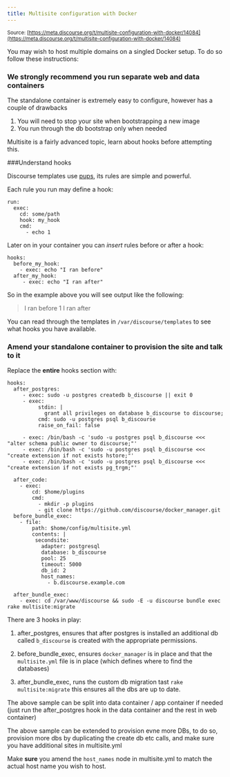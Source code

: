 ```yaml
---
title: Multisite configuration with Docker
---
```


<small class="documentation-source">Source: [https://meta.discourse.org/t/multisite-configuration-with-docker/14084](https://meta.discourse.org/t/multisite-configuration-with-docker/14084)</small>

You may wish to host multiple domains on a singled Docker setup. To do so follow these instructions:

### We strongly recommend you run separate web and data containers

The standalone container is extremely easy to configure, however has a couple of drawbacks

1. You will need to stop your site when bootstrapping a new image
2. You run through the db bootstrap only when needed 

Multisite is a fairly advanced topic, learn about hooks before attempting this. 

###Understand hooks

Discourse templates use [pups][1], its rules are simple and powerful. 

Each rule you run may define a hook: 

```
run:
  exec:
    cd: some/path
    hook: my_hook
    cmd:
      - echo 1
```

Later on in your container you can *insert* rules before or after a hook:

```
hooks:
  before_my_hook:
    - exec: echo "I ran before"
  after_my_hook:
     - exec: echo "I ran after"
```

So in the example above you will see output like the following:

> I ran before
> 1
> I ran after

You can read through the templates in `/var/discourse/templates` to see what hooks you have available.

### Amend your standalone container to provision the site and talk to it

Replace the **entire** hooks section with:

```text
hooks:
  after_postgres:
     - exec: sudo -u postgres createdb b_discourse || exit 0
     - exec:
          stdin: |
            grant all privileges on database b_discourse to discourse;
          cmd: sudo -u postgres psql b_discourse
          raise_on_fail: false

     - exec: /bin/bash -c 'sudo -u postgres psql b_discourse <<< "alter schema public owner to discourse;"'
     - exec: /bin/bash -c 'sudo -u postgres psql b_discourse <<< "create extension if not exists hstore;"'
     - exec: /bin/bash -c 'sudo -u postgres psql b_discourse <<< "create extension if not exists pg_trgm;"'

  after_code:
    - exec:
        cd: $home/plugins
        cmd:
          - mkdir -p plugins
          - git clone https://github.com/discourse/docker_manager.git
  before_bundle_exec:
    - file:
        path: $home/config/multisite.yml
        contents: |
         secondsite:
           adapter: postgresql
           database: b_discourse
           pool: 25
           timeout: 5000
           db_id: 2
           host_names:
             - b.discourse.example.com

  after_bundle_exec:
    - exec: cd /var/www/discourse && sudo -E -u discourse bundle exec rake multisite:migrate
```

There are 3 hooks in play:

1. after_postgres, ensures that after postgres is installed an additional db called `b_discourse` is created with the appropriate permissions. 

2. before_bundle_exec, ensures `docker_manager` is in place and that the `multisite.yml` file is in place (which defines where to find the databases)

3. after_bundle_exec, runs the custom db migration tast `rake multisite:migrate` this ensures all the dbs are up to date.


The above sample can be split into data container  / app container if needed (just run the after_postgres hook in the data container and the rest in web container) 

The above sample can be extended to provision evne more DBs, to do so, provision more dbs by duplicating the create db etc calls, and make sure you have additional sites in multisite.yml

Make **sure** you amend the `host_names` node in multisite.yml to match the actual host name you wish to host. 

  [1]: https://github.com/samsaffron/pups
